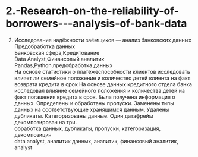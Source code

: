 # 2.-Research-on-the-reliability-of-borrowers---analysis-of-bank-data

2. Исследование надёжности заёмщиков — анализ банковских данных	
Предобработка данных	
Банковская сфера,Кредитование	
Data Analyst,Финансовый аналитик	
Pandas,Python,предобработка данных	
На основе статистики о платёжеспособности клиентов исследовать влияет ли семейное положение
и количество детей клиента на факт возврата кредита в срок	На основе данных кредитного отдела банка исследовал влияние семейного положения и
количества детей на факт погашения кредита в срок. Была получена информация о
данных. 
Определены и обработаны пропуски. Заменены типы данных на соответствующие
хранящимся данным. Удалены дубликаты. Категоризованы данные. 
Один датафрейм декомпозирован на три.	
обработка данных, дубликаты, пропуски, категоризация, декомпозиция	
data analyst, аналитик данных, аналитик, финансовый аналитик, analyst
